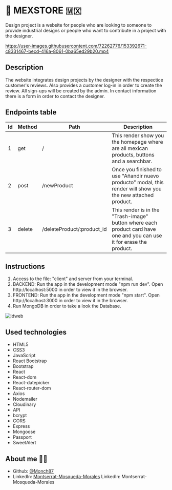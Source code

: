 # :cactus: MEXSTORE 	:mexico:

Design project is a website for people who are looking to someone to provide industrial designs or people who want to  contribute in a project with the designer.



https://user-images.githubusercontent.com/72262776/153392671-c8331467-becd-416a-8061-0ba65ed29b20.mp4



## Description

The website integrates design projects by the designer with the respectice customer's reviews. Also provides a customer log-in in order to create the review. All sign-ups will be created by the admin. In contact information there is a form in order to contact the designer.


## Endpoints table

| Id | Method | Path                        | Description                                                                    |
| ---| ------ | ----------------------------| ------------------------------------------------------------------------------ |
| 1  | get    | /                           | This render show you the homepage where are all mexican products, buttons and a searchbar.     |
| 2  | post   | /newProduct                 | Once you finished to use "Añandir nuevo producto" modal, this render will show you the new attached product. |
| 3  | delete | /deleteProduct/:product_id  |This render is in the "Trash-image" button where each product card have one and you can use it for erase the product. |


  ## Instructions

 1. Access to the file: "client" and server from your terminal. 
 2. BACKEND: Run the app in the development mode "npm run dev". Open http://localhost:5000 in order to view it in the browser.
 3. FRONTEND: Run the app in the development mode "npm start". Open http://localhost:3000 in order to view it in the browser.
 4. Run MongoDB in order to take a look the Database.

![idweb](https://user-images.githubusercontent.com/72262776/118497177-1e99c900-b725-11eb-9d7f-997bbf1b55c4.png)

  ## Used technologies 

- HTML5 
- CSS3
- JavaScript
- React Bootstrap
- Bootstrap
- React
- React-dom
- React-datepicker
- React-router-dom
- Axios
- Nodemailer
- Cloudinary
- API
- bcrypt
- CORS
- Express
- Mongoose
- Passport
- SweetAlert



## About me :woman_technologist:

* Github: [@Monch87](https://github.com/Monch87)
* LinkedIn: [Montserrat-Mosqueda-Morales](https://www.linkedin.com/in/montserrat-mosqueda-morales)
  LinkedIn: Montserrat-Mosqueda-Morales
